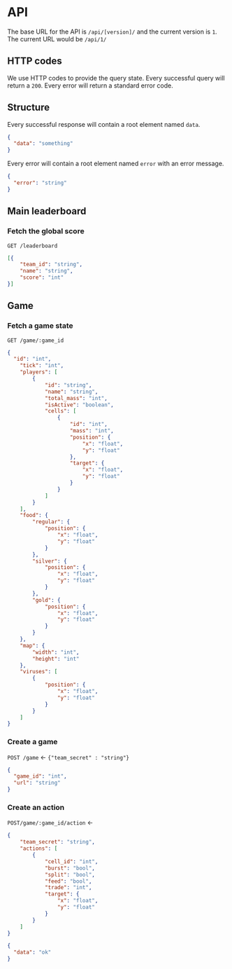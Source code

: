 # API
The base URL for the API is `/api/[version]/` and the current version is `1`. The current URL would be `/api/1/`

## HTTP codes
We use HTTP codes to provide the query state. Every successful query will return a `200`. Every error will return a standard error code.

## Structure
Every successful response will contain a root element named `data`.
```json
{
  "data": "something"
}
```
Every error will contain a root element named `error` with an error message.
```json
{
  "error": "string"
}
```

## Main leaderboard
### Fetch the global score
`GET /leaderboard`
```json
[{
	"team_id": "string", 
	"name": "string",
	"score": "int"
}]
```

## Game
### Fetch a game state
`GET /game/:game_id`
```json
{
  "id": "int",
	"tick": "int",
	"players": [
		{
			"id": "string",
			"name": "string",
			"total_mass": "int",
            "isActive": "boolean",
			"cells": [
				{
					"id": "int",
					"mass": "int",
					"position": {
						"x": "float",
						"y": "float"
					},
					"target": {
						"x": "float",
						"y": "float"
					}
				}
			]
		}
	],
	"food": {
		"regular": {
			"position": {
				"x": "float",
				"y": "float"
			}
		},
		"silver": {
			"position": {
				"x": "float",
				"y": "float"
			}
		},
		"gold": {
			"position": {
				"x": "float",
				"y": "float"
			}
		}
	},
	"map": {
		"width": "int",
		"height": "int"
	},
	"viruses": [
		{
			"position": {
				"x": "float",
				"y": "float"
			}
		}
	]
}
```

### Create a game
`POST /game` <- `{"team_secret" : "string"}`
```json
{
  "game_id": "int",
  "url": "string"
}
```

### Create an action
`POST/game/:game_id/action` <-
```json
{
	"team_secret": "string",
	"actions": [
		{
			"cell_id": "int",
			"burst": "bool",
			"split": "bool",
			"feed": "bool",
			"trade": "int",
			"target": {
				"x": "float",
				"y": "float"
			}
		}
	]
}
```

```json
{
  "data": "ok"
}
```
